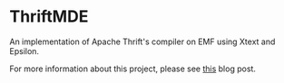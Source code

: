 # ThriftMDE
An implementation of Apache Thrift's compiler on EMF using Xtext and Epsilon.

For more information about this project, please see [this](http://modeling-languages.com/re-implementing-apache-thrift-with-mde/) blog post.
